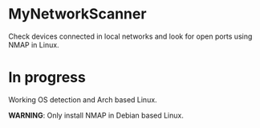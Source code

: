 # MyNetworkScanner
Check devices connected in local networks and look for open ports using NMAP in Linux.

# In progress
Working OS detection and Arch based Linux.

**WARNING**: Only install NMAP in Debian based Linux.
